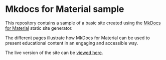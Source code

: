 # Mkdocs for Material sample

This repository contains a sample of a basic site created using the [MkDocs for Material](https://squidfunk.github.io/mkdocs-material/) static site generator.

The different pages illustrate how MkDocs for Material can be used to present educational content in an engaging and accessible way.

The live version of the site can be [viewed here]().